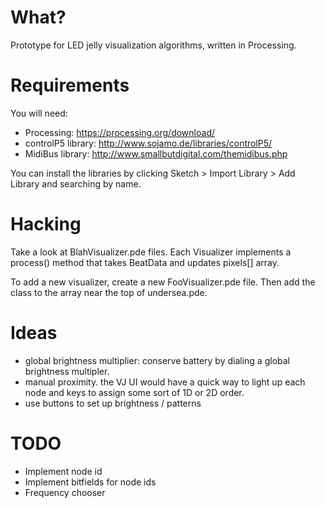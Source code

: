 # What?

Prototype for LED jelly visualization algorithms, written in Processing.

# Requirements

You will need:
* Processing: https://processing.org/download/
* controlP5 library: http://www.sojamo.de/libraries/controlP5/
* MidiBus library: http://www.smallbutdigital.com/themidibus.php

You can install the libraries by clicking Sketch > Import Library > Add Library
and searching by name.

# Hacking

Take a look at BlahVisualizer.pde files. Each Visualizer implements
a process() method that takes BeatData and updates pixels[] array.

To add a new visualizer, create a new FooVisualizer.pde file. Then
add the class to the array near the top of undersea.pde.

# Ideas

* global brightness multiplier: conserve battery by dialing a global brightness
  multipler.
* manual proximity. the VJ UI would have a quick way to light up each node
  and keys to assign some sort of 1D or 2D order.
* use buttons to set up brightness / patterns

# TODO

* Implement node id
* Implement bitfields for node ids
* Frequency chooser
